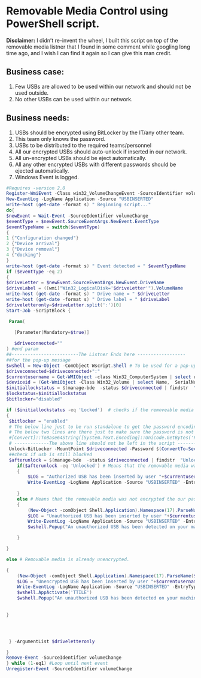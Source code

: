 # Removable Media Control using PowerShell script.

__Disclaimer:__ I didn’t re-invent the wheel, I built this script on top of the removable media listner that I found in some comment while googling long time ago, and I wish I can find it again so I can give this man credit.

## Business case:

1. Few USBs are allowed to be used within our network and should not be used outside.   
2. No other USBs can be used within our network.     

## Business needs:

1.	USBs should be encrypted using BitLocker by the IT/any other team.    
2.	This team only knows the password.    
3.	USBs to be distributed to the required teams/personnel   
4.	All our encrypted USBs should auto-unlock if inserted in our network.   
5.	All un-encrypted USBs should be eject automatically.   
6.	All any other encrypted USBs with different passwords should be ejected automatically.    
7.  Windows Event is logged.    

```powershell
#Requires -version 2.0
Register-WmiEvent -Class win32_VolumeChangeEvent -SourceIdentifier volumeChange
New-EventLog -LogName Application -Source "USBINSERTED"
write-host (get-date -format s) " Beginning script..."
do{
$newEvent = Wait-Event -SourceIdentifier volumeChange
$eventType = $newEvent.SourceEventArgs.NewEvent.EventType
$eventTypeName = switch($eventType)
{
1 {"Configuration changed"}
2 {"Device arrival"}
3 {"Device removal"}
4 {"docking"}
}
write-host (get-date -format s) " Event detected = " $eventTypeName
if ($eventType -eq 2)
{
$driveLetter = $newEvent.SourceEventArgs.NewEvent.DriveName
$driveLabel = ([wmi]"Win32_LogicalDisk='$driveLetter'").VolumeName
write-host (get-date -format s) " Drive name = " $driveLetter
write-host (get-date -format s) " Drive label = " $driveLabel
$driveletteronly=$driveLetter.split(':')[0]
Start-Job -ScriptBlock { 

 Param(

   [Parameter(Mandatory=$true)]
   
   $driveconnected=""
) #end param
##-------------------------The Listner Ends here ------------------
##for the pop-up message 
$wshell = New-Object -ComObject Wscript.Shell # To be used for a pop-up message to the user.
$driveconnected=$driveconnected+":"
$currentusername = Get-WMIObject -class Win32_ComputerSystem | select username | findstr "\"
$deviceid = (Get-WmiObject -Class Win32_Volume | select Name,  SerialNumber | findstr $driveconnected).Split('')[-1]
$initiallockstatus = $(manage-bde  -status $driveconnected | findstr  "Lock"  | findstr "Status").split(':')[1].replace(' ' , '')
$lockstatus=$initiallockstatus
$bitlocker="disabled"

if ($initiallockstatus -eq 'Locked')  # checks if the removeable media is encrypted
{
 $bitlocker = "enabled"
 # The below line just to be run standalone to get the password encoding, this shouldn't be a part of the script,
 # The below two lines are there just to make sure the password is not clear text in the code. You can change the approach with the you way you like.
 #[Convert]::ToBase64String([System.Text.Encoding]::Unicode.GetBytes('Password00')) --> to generate encoded value (UABhAHMAcwB3AG8AcgBkADAAMAA=) mentioned below
 # -------------The above line should not be left in the script ----------------
 Unlock-BitLocker -MountPoint $driveconnected -Password $(ConvertTo-SecureString $([System.Text.Encoding]::Unicode.GetString([System.Convert]::FromBase64String('UABhAHMAcwB3AG8AcgBkADAAMAA='))) -AsPlainText -Force) #tries to decrypt the removeable media with our password
 ##check if usb is still blocked
 $afterunlock = $(manage-bde  -status $driveconnected | findstr  "Unlocked"  | findstr "Status").split(':')[1].replace(' ' , '')
	if($afterunlock -eq 'Unlocked') # Means that the removable media was encrypted the our passord
	{
		$LOG = "Authorized USB has been inserted by user "+$currentusername+" and deviceID "+$deviceid+" access granted"
		Write-EventLog -LogName Application -Source "USBINSERTED" -EntryType Information -EventID 3333  -Message $LOG  #Writes to windows event log
		
	}
	else # Means that the removable media was not encrypted the our passord
	{
		(New-Object -comObject Shell.Application).Namespace(17).ParseName($driveconnected).InvokeVerb("Eject")
		$LOG = "Unauthorized USB has been inserted by user "+$currentusername+" and deviceID "+$deviceid+" access denied"
		Write-EventLog -LogName Application -Source "USBINSERTED" -EntryType Information -EventID 3334  -Message $LOG #Writes to windows event log
		$wshell.Popup("An unauthorized USB has been detected on your machine and it has been disabled. Please contact your IT in case you need to use it",0,"UNAUTHORIZED USB detected",0) # pop-up message to user

	}

}

else # Removable media is already unencrypted.

{
	(New-Object -comObject Shell.Application).Namespace(17).ParseName($driveconnected).InvokeVerb("Eject")
	$LOG = "Unencrypted USB has been inserted by user "+$currentusername+" and deviceID "+$deviceid+" access denied"
	Write-EventLog -LogName Application -Source "USBINSERTED" -EntryType Information -EventID 3335  -Message $LOG #Writes to windows event log
	$wshell.AppActivate('TTILE')
	$wshell.Popup("An unauthorized USB has been detected on your machine (unencrypted) and it has been disabled. Please contact your IT in case you need to use it",0,"Unencrypted USB detected",0) #pop-up message to user
	
	
}




 } -ArgumentList $driveletteronly

}
Remove-Event -SourceIdentifier volumeChange
} while (1-eq1) #Loop until next event
Unregister-Event -SourceIdentifier volumeChange
```


